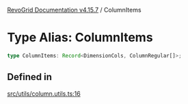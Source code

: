 [RevoGrid Documentation v4.15.7](README.md) / ColumnItems

# Type Alias: ColumnItems

```ts
type ColumnItems: Record<DimensionCols, ColumnRegular[]>;
```

## Defined in

[src/utils/column.utils.ts:16](https://github.com/revolist/revogrid/blob/4b66617ba213e84ecc08d523780ce49415de163a/src/utils/column.utils.ts#L16)
